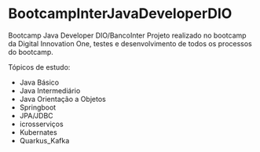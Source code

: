# BootcampInterJavaDeveloperDIO
Bootcamp Java Developer DIO/BancoInter
Projeto realizado no bootcamp da Digital Innovation One, testes e desenvolvimento de todos os processos do bootcamp.

Tópicos de estudo:
* Java Básico
* Java Intermediário
* Java Orientação a Objetos
* Springboot
* JPA/JDBC
* icrosserviços
* Kubernates
* Quarkus_Kafka
